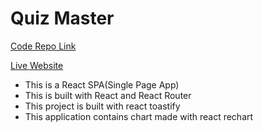 # Quiz Master

[Code Repo Link]()

[Live Website]()

- This is a React SPA(Single Page App)
- This is built with React and React Router
- This project is built with react toastify
- This application contains chart made with react rechart
